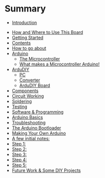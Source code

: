 # Summary

<!-- * [ArduDIY_Almost_Final_B&W_9_BnW](README.md) -->
* [Introduction](introduction.md)
<!-- * [Foreword](foreword.md) -->
* [How and Where to Use This Board](how_and_where_to_use_this_board.md)
* [Getting Started](getting_started/README.md)
  <!-- * [What You Will Need:](getting_started/what_you_will_need.md) -->
* [Contents](contents.md)
* [How to go about](how_to_go_about.md)
* [Arduino](arduino/README.md)
  * [The Microcontroller](arduino/the_microcontroller.md)
  * [What makes a Microcontroller Arduino! ](arduino/what_makes_a_microcontroller_arduino.md)
* [ArduDIY](ardudiy/README.md)
  * [PC](ardudiy/pc.md)
  * [Converter](ardudiy/converter.md)
  * [ArduDIY Board](ardudiy/ardudiy_board.md)
* [Components](components.md)
* [Circuit Working](circuit_working.md)
* [Soldering](soldering.md)
* [Testing ](testing/README.md)
  <!-- * [Visual Checking:](testing/visual_checking.md)
  * [Testing Using the DMM:](testing/testing_using_the_dmm.md)
  * [Turn the board on:](testing/turn_the_board_on.md)
  * [Plugging in the Atmega328:](testing/plugging_in_the_atmega328.md) -->
* [Software & Programming](software_&_programming/README.md)
  <!-- * [Let’s start Programming!!!](software_&_programming/lets_start_programming.md) -->
* [Arduino Basics ](arduino_basics.md)
* [Troubleshooting](troubleshooting/README.md)
  <!-- * [Rule No. 1:](troubleshooting/rule_no_1.md)
  * [VCC-GND show a short circuit:](troubleshooting/vcc-gnd_show_a_short_circuit.md)
  * [Power LED (red) does not glow when you switch on the board:](troubleshooting/power_led_red_does_not_glow_when_you_switch_on_the.md)
  * [CP2102 Driver Problems:](troubleshooting/cp2102_driver_problems.md)
  * [ATmega328 not getting programmed:](troubleshooting/atmega328_not_getting_programmed.md)
  * [Peripheral of ATmega328 not working:](troubleshooting/peripheral_of_atmega328_not_working.md)
  * [Code compilation Errors:](troubleshooting/code_compilation_errors.md) -->
* [The Arduino Bootloader](the_arduino_bootloader.md)
* [Making Your Own Arduino](making_your_own_arduino.md)
* [A few initial notes: ](a_few_initial_notes.md)
* [Step 1:](step_1.md)
* [Step 2:](step_2.md)
* [Step 3:](step_3.md)
* [Step 4:](step_4.md)
* [Step 5:](step_5.md)
* [Future Work & Some DIY Projects](future_work_&_some_diy_projects.md)
